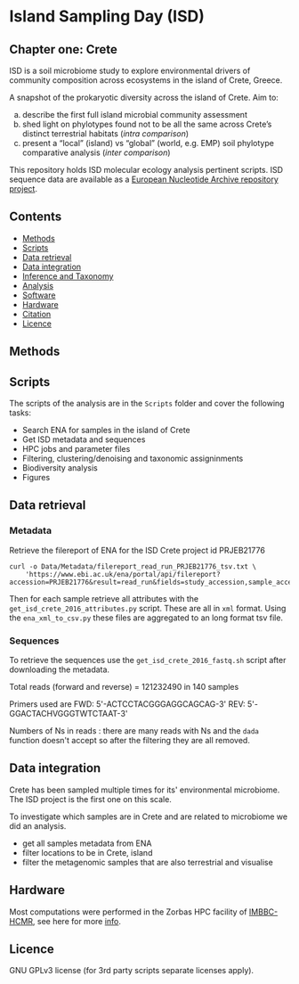 # Island Sampling Day (ISD)
## Chapter one: Crete

ISD is a soil microbiome study to explore environmental drivers of community
composition across ecosystems in the island of Crete, Greece.

A snapshot of the prokaryotic diversity across the island of Crete. Aim to:
<ol type="a">
  <li>describe the first full island microbial community assessment</li>
  <li>shed light on phylotypes found not to be all the same across Crete’s distinct terrestrial habitats (<i>intra comparison</i>)</li>
  <li>present a “local” (island) vs “global” (world, e.g. EMP) soil phylotype comparative analysis (<i>inter comparison</i>)</li>
</ol>
This repository holds ISD molecular ecology analysis pertinent scripts.
ISD sequence data are available as a <a href="https://www.ebi.ac.uk/ena/data/view/PRJEB21776" target="blank">European Nucleotide Archive repository project</a>.

## Contents

* [Methods](#methods)
* [Scripts](#scripts)
* [Data retrieval](#data-retrieval)
* [Data integration](#data-integration)
* [Inference and Taxonomy](#inference-and-taxonomy)
* [Analysis](#analysis)
* [Software](#software)
* [Hardware](#hardware)
* [Citation](#citation)
* [Licence](#licence)

## Methods

## Scripts
The scripts of the analysis are in the `Scripts` folder and cover the following tasks:

* Search ENA for samples in the island of Crete
* Get ISD metadata and sequences
* HPC jobs and parameter files
* Filtering, clustering/denoising and taxonomic assigninments
* Biodiversity analysis
* Figures

## Data retrieval

### Metadata

Retrieve the filereport of ENA for the ISD Crete project id PRJEB21776

```
curl -o Data/Metadata/filereport_read_run_PRJEB21776_tsv.txt \
    'https://www.ebi.ac.uk/ena/portal/api/filereport?accession=PRJEB21776&result=read_run&fields=study_accession,sample_accession,experiment_accession,run_accession,tax_id,scientific_name,fastq_ftp,submitted_ftp,sra_ftp,bam_ftp&format=tsv'

```

Then for each sample retrieve all attributes with the `get_isd_crete_2016_attributes.py` 
script. These are all in `xml` format. Using the `ena_xml_to_csv.py` these files 
are aggregated to an long format tsv file.

### Sequences

To retrieve the sequences use the `get_isd_crete_2016_fastq.sh` script after
downloading the metadata.

Total reads (forward and reverse) = 121232490 in 140 samples

Primers used are FWD: 5'-ACTCCTACGGGAGGCAGCAG-3' REV: 5'-GGACTACHVGGGTWTCTAAT-3'

Numbers of Ns in reads : there are many reads with Ns and the `dada` function
doesn't accept so after the filtering they are all removed.

## Data integration

Crete has been sampled multiple times for its' environmental microbiome.
The ISD project is the first one on this scale.

To investigate which samples are in Crete and are related to microbiome we 
did an analysis. 
* get all samples metadata from ENA
* filter locations to be in Crete, island
* filter the metagenomic samples that are also terrestrial and visualise

## Hardware

Most computations were performed in the Zorbas HPC facility of [IMBBC-HCMR](https://hpc.hcmr.gr),
see here for more [info](https://doi.org/10.1093/gigascience/giab053).

## Licence

GNU GPLv3 license (for 3rd party scripts separate licenses apply).
